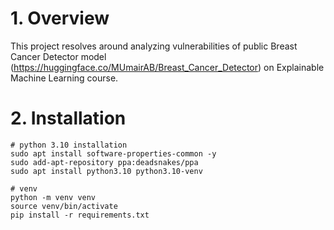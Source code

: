 # 1. Overview

This project resolves around analyzing vulnerabilities of public Breast Cancer Detector model 
(https://huggingface.co/MUmairAB/Breast_Cancer_Detector) on Explainable Machine Learning course.

# 2. Installation

```shell
# python 3.10 installation
sudo apt install software-properties-common -y
sudo add-apt-repository ppa:deadsnakes/ppa
sudo apt install python3.10 python3.10-venv

# venv
python -m venv venv
source venv/bin/activate
pip install -r requirements.txt
```
